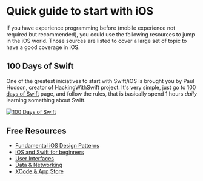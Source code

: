 # Quick guide to start with iOS
If you have experience programming before (mobile experience not required but recommended), you could use the following
resources to jump in the iOS world. Those sources are listed to cover a large set of topic to have a good coverage in iOS.

## 100 Days of Swift
One of the greatest iniciatives to start with Swift/iOS is brought you by Paul Hudson, creator of HackingWithSwift project. It's very simple, just go to [100 days of Swift](https://www.hackingwithswift.com/100) page, and follow the rules, that is basically spend 1 hours *daily* learning something about Swift. 

[![100 Days of Swift](https://github.com/pitt500/how-to-become-an-ios-developer/blob/master/100DaysSwift.png)](https://www.hackingwithswift.com/100 "100 days of Swift")

## Free Resources

* [Fundamental iOS Design Patterns](https://www.raywenderlich.com/1941154-fundamental-ios-design-patterns)
* [iOS and Swift for beginners](https://www.raywenderlich.com/ios/paths/learn)
* [User Interfaces](https://www.raywenderlich.com/ios/paths/iosuserinterface)
* [Data & Networking](https://www.raywenderlich.com/ios/paths/iosdatanetworking)
* [XCode & App Store](https://www.raywenderlich.com/ios/paths/iostools)
